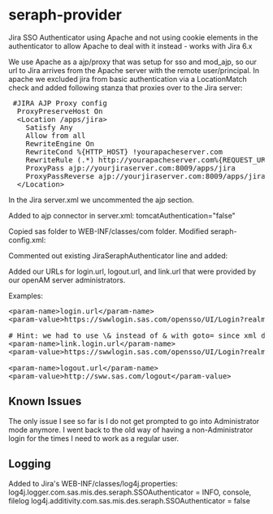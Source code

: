 seraph-provider
===============

Jira SSO Authenticator using Apache and not using cookie elements in the authenticator to allow Apache to deal with it instead - works with Jira 6.x 

We use Apache as a ajp/proxy that was setup for sso and mod_ajp, so our url to Jira arrives from the Apache server with the remote user/principal.  In apache we excluded jira from basic authentication via a LocationMatch check and added following stanza that proxies over to the Jira server:

<pre>
 #JIRA AJP Proxy config
  ProxyPreserveHost On
  &lt;Location /apps/jira&gt;
    Satisfy Any
    Allow from all
    RewriteEngine On
    RewriteCond %{HTTP_HOST} !yourapacheserver.com
    RewriteRule (.*) http://yourapacheserver.com%{REQUEST_URI} [R=307]
    ProxyPass ajp://yourjiraserver.com:8009/apps/jira                   # in server.xml we set path="/apps/jira"
    ProxyPassReverse ajp://yourjiraserver.com:8009/apps/jira
  &lt;/Location&gt;
</pre>

In the Jira server.xml we uncommented the ajp section.  

Added to ajp connector in server.xml: 
 tomcatAuthentication="false"
 
 Copied sas folder to WEB-INF/classes/com folder.
 Modified seraph-config.xml:
 
 Commented out existing JiraSeraphAuthenticator line and added:
 
 <authenticator class="com.sas.mis.des.seraph.SSOAuthenticator"/>
Added our URLs for login.url, logout.url, and link.url that were provided by our openAM server administrators.

Examples:

<pre>
&lt;param-name&gt;login.url&lt;/param-name&gt;
&lt;param-value&gt;https://swwlogin.sas.com/opensso/UI/Login?realm=/sww&amp;goto=${originalurl};&lt;/param-value&gt;

# Hint: we had to use \&amp; instead of & with goto= since xml does not like ampersands...
&lt;param-name&gt;link.login.url&lt;/param-name&gt;
&lt;param-value&gt;https://swwlogin.sas.com/opensso/UI/Login?realm=/sww&amp;goto=${originalurl};&lt;/param-value&gt;

&lt;param-name&gt;logout.url&lt;/param-name&gt;
&lt;param-value&gt;http://sww.sas.com/logout&lt;/param-value&gt;
</pre>

<h2>Known Issues</h2>
The only issue I see so far is I do not get prompted to go into Administrator mode anymore. I went back to the old way of having a
non-Administrator login for the times I need to work as a regular user.

<h2>Logging</h2>Added to Jira's WEB-INF/classes/log4j.properties: log4j.logger.com.sas.mis.des.seraph.SSOAuthenticator = INFO, console, filelog log4j.additivity.com.sas.mis.des.seraph.SSOAuthenticator = false

